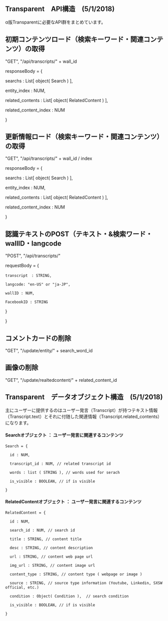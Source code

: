 
## Transparent　API構造　(5/1/2018)

α版Transparentに必要なAPI群をまとめています。

## 初期コンテンツロード（検索キーワード・関連コンテンツ）の取得

"GET", "/api/transcripts/" + wall_id

responseBody = {

  searchs : List[ object( Search ) ],

  entity_index : NUM,

  related_contents : List[ object( RelatedContent ) ],

  related_content_index : NUM

}

## 更新情報ロード（検索キーワード・関連コンテンツ）の取得

"GET", "/api/transcripts/" + wall_id / index

responseBody = {

  searchs : List[ object( Search ) ],

  entity_index : NUM,

  related_contents : List[ object( RelatedContent ) ],

  related_content_index : NUM

}

## 認識テキストのPOST（テキスト・&検索ワード・wallID・langcode

"POST", "/api/transcripts/"

requestBody = {

    transcript　: STRING,

    langcode: "en-US" or "ja-JP",

    wallID : NUM,

    FacebookID : STRING
  }


}

## コメントカードの削除

"GET", "/update/entity/" + search_word_id

## 画像の削除

"GET", "/update/realtedcontent/" + related_content_id

<!-- ## &検索ワードの設定

"GET", "/set/context/" + wall_id

params['query'] = &検索ワード -->

<!-- ## &検索ワードの削除

"GET", "/delete/context/" + wall_id

params['query'] = &検索ワード -->


## Transparent　データオブジェクト構造　(5/1/2018)

主にユーザーに提供するのはユーザー発言（Transcript）が持つテキスト情報（Transcript.text）とそれに付随した関連情報（Transcript.related_contents）になります。

<!-- #### Transcript オブジェクト ： ユーザーの声から取得した発言情報

    Transcript = {

      id : NUM,

      text : STRING, // text recognized from user voice input

      user : Object(User), // user information

      context : Object(Context), // conversation cotext information

      entities : List[ object( Entity ) ], // entity extracted from transcript

      has_content : BOOLEAN, // if has related_contents

      is_visible : BOOLEAN, // if is visible

      created_at : DATETIME // time when created

      updated_at : DATETIME // time when updated

    } -->

<!--
#### User オブジェクト ： ユーザー情報

    User = {

      user_id : STRING   

    }

#### Context オブジェクト ： 発言状況情報

    Context = {

      state : STRING // conversation state

    }

#### Entity オブジェクト ： ユーザーの発言テキストから抽出された固有名詞情報

    Entity = {

      transcript_id : NUM, // related transcript id

      name : STRING, // entity name

      category : STRING,  // entity category

      is_visible : BOOLEAN, // if is visible

    } -->

#### Searchオブジェクト ： ユーザー発言に関連するコンテンツ

    Search = {

      id : NUM,

      transcript_id : NUM, // related transcript id

      words : list ( STRING ), // words used for serach

      is_visible : BOOLEAN, // if is visible

    }

#### RelatedContentオブジェクト ： ユーザー発言に関連するコンテンツ

    RelatedContent = {

      id : NUM,

      search_id : NUM, // search id  

      title : STRING, // content title

      desc : STRING, // content description

      url : STRING, // content web page url

      img_url : STRING, // content image url

      content_type : STRING, // content type ( webpage or image )

      source : STRING, // source type information (Youtube, Linkedin, SXSW official, etc.)

      condition : Object( Condition ),  // search condition

      is_visible : BOOLEAN, // if is visible

    }

<!-- #### Conditionオブジェクト ： 関連コンテンツを検索するための条件

    Condition = {

      related_content_id : NUM, // related content id

      service : STRING,　// service for search

      word : String // word for search

    } -->
